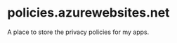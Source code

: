 policies.azurewebsites.net
==========================

A place to store the privacy policies for my apps. 

